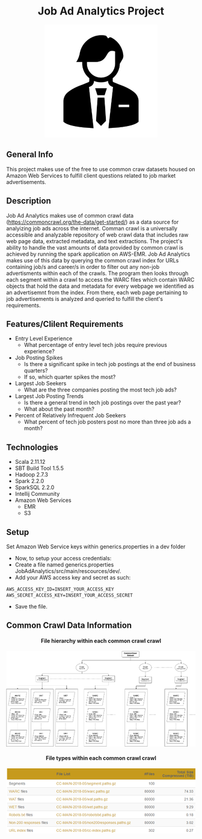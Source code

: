 
<div align="center">
  <h1>Job Ad Analytics Project</h1>
</div>
<div align="center">
  <img src="/GitHubPictures/Employee.svg" width="300">
</div>

## General Info
This project makes use of the free to use common craw datasets housed on Amazon Web Services to fulfill client questions
related to job market advertisements.
## Description
Job Ad Analytics makes use of common crawl data (https://commoncrawl.org/the-data/get-started/) as a data source for analyizing job ads across the internet. Comman crawl is a universally accessible and analyzable repository of web crawl data that includes raw web page data, extracted metadata, and text extractions. The project's ability to handle the vast amounts of data provided by common crawl is achieved by running the spark application on AWS-EMR. Job Ad Analytics makes use of this data by querying the common crawl index for URLs containing job/s and career/s in order to filter out any non-job advertisments within each of the crawls. The program then looks through each segment within a crawl to access the WARC files which contain WARC objects that hold the data and metadata for every webpage we identified as an advertisemnt from the index. From there, each web page pertaining to job advertisements is analyzed and queried to fulfill the client's requirements.
## Features/Clilent Requirements
* Entry Level Experience
  * What percentage of entry level tech jobs require previous experience?
* Job Posting Spikes
  * Is there a significant spike in tech job postings at the end of business quarters?
  * If so, which quarter spikes the most?
* Largest Job Seekers
  * What are the three companies posting the most tech job ads?
* Largest Job Posting Trends
  * Is there a general trend in tech job postings over the past year?
  * What about the past month?
* Percent of Relatively Infrequent Job Seekers
  * What percent of tech job posters post no more than three job ads a month?
## Technologies
* Scala 2.11.12
* SBT Build Tool 1.5.5
* Hadoop 2.7.3
* Spark 2.2.0
* SparkSQL 2.2.0
* Intellij Community
* Amazon Web Services
  * EMR
  * S3
## Setup
Set Amazon Web Service keys within generics.properties in a dev folder
  * Now, to setup your access credentials:
  * Create a file named generics.properties JobAdAnalytics/src/main/rescources/dev/.
  * Add your AWS access key and secret as such:
``` 
AWS_ACCESS_KEY_ID=INSERT_YOUR_ACCESS_KEY
AWS_SECRET_ACCESS_KEY=INSERT_YOUR_ACCESS_SECRET
```
  * Save the file.
## Common Crawl Data Information

<div align="center">
  <h4>File hierarchy within each common crawl crawl</h4>
  <img src="/GitHubPictures/CommonCrawlHierarchyMedium.png" width="1000">
</div>


<div align="center">
  <h4>File types within each common crawl crawl</h4>
  <img src="/GitHubPictures/CommonCrawlFileStructure.png" width="800">
</div>

